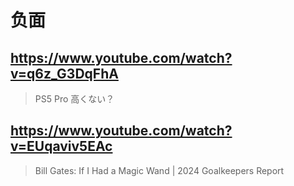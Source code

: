 # 负面

## https://www.youtube.com/watch?v=q6z_G3DqFhA

> PS5 Pro 高くない？ 

## https://www.youtube.com/watch?v=EUqaviv5EAc

> Bill Gates: If I Had a Magic Wand | 2024 Goalkeepers Report 
